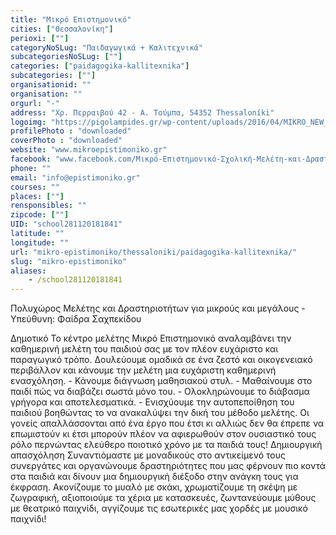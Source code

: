 ```yaml
---
title: "Μικρό Επιστημονικό"
cities: ["Θεσσαλονίκη"]
perioxi: [""]
categoryNoSLug: "Παιδαγωγικά + Καλιτεχνικά"
subcategoriesNoSLug: [""]
categories: ["paidagogika-kallitexnika"]
subcategories: [""]
organisationid: ""
organisation: ""
orgurl: "-"
address: "Χρ. Περραιβού 42 - Α. Τούμπα, 54352 Thessaloníki"
logoimg: "https://pigolampides.gr/wp-content/uploads/2016/04/MIKRO_NEW_LOGO-360x240saxpekidi.jpeg"
profilePhoto : "downloaded"
coverPhoto : "downloaded"
website: "www.mikroepistimoniko.gr"
facebook: "www.facebook.com/Μικρό-Επιστημονικό-Σχολική-Μελέτη-και-Δραστηριότητες-521808487974776/"
phone: ""
email: "info@epistimoniko.gr"
courses: ""
places: [""]
rensponsibles: ""
zipcode: [""]
UID: "school281120181841"
latitude: ""
longitude: ""
url: "mikro-epistimoniko/thessaloniki/paidagogika-kallitexnika/"
slug: "mikro-epistimoniko"
aliases:
    - /school281120181841
---
```



Πολυχώρος Μελέτης και Δραστηριοτήτων για μικρούς και μεγάλους - Υπεύθυνη: Φαίδρα Σαχπεκίδου

Δημοτικό Το κέντρο μελέτης Μικρό Επιστημονικό αναλαμβάνει την καθημερινή μελέτη του παιδιού σας με τον πλέον ευχάριστο και παραγωγικό τρόπο. Δουλεύουμε ομαδικά σε ένα ζεστό και οικογενειακό περιβάλλον και κάνουμε την μελέτη μια ευχάριστη καθημερινή ενασχόληση. - Κάνουμε διάγνωση μαθησιακού στυλ. - Μαθαίνουμε στο παιδί πώς να διαβάζει σωστά μόνο του. - Ολοκληρώνουμε το διάβασμα γρήγορα και αποτελεσματικά. - Ενισχύουμε την αυτοπεποίθηση του παιδιού βοηθώντας το να ανακαλύψει την δική του μέθοδο μελέτης. Οι γονείς απαλλάσσονται από ένα έργο που έτσι κι αλλιώς δεν θα έπρεπε να επωμιστούν κι έτσι μπορούν πλέον να αφιερωθούν στον ουσιαστικό τους ρόλο περνώντας ελεύθερο ποιοτικό χρόνο με τα παιδιά τους! Δημιουργική απασχόληση Συναντιόμαστε με μοναδικούς στο αντικείμενό τους συνεργάτες και οργανώνουμε δραστηριότητες που μας φέρνουν πιο κοντά στα παιδιά και δίνουν μια δημιουργική διέξοδο στην ανάγκη τους για έκφραση. Ακονίζουμε το μυαλό με σκάκι, χρωματίζουμε τη σκέψη με ζωγραφική, αξιοποιούμε τα χέρια με κατασκευές, ζωντανεύουμε μύθους με θεατρικό παιχνίδι, αγγίζουμε τις εσωτερικές μας χορδές με μουσικό παιχνίδι!